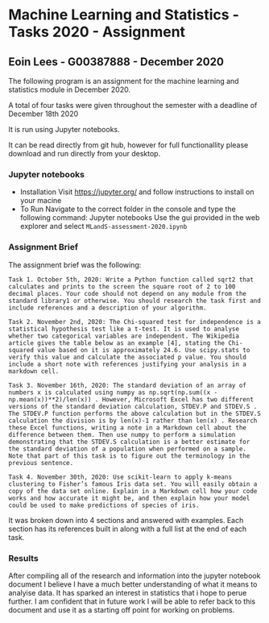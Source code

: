 
# Machine Learning and Statistics - Tasks 2020 - Assignment
## Eoin Lees - G00387888 - December 2020


The following program is an assignment for the machine learning and statistics module in December 2020. 

A total of four tasks were given throughout the semester with a deadline of December 18th 2020

It is run using Jupyter notebooks.

It can be read directly from git hub, however for full functionallity please download and run directly from your desktop. 

### Jupyter notebooks
* Installation
    Visit https://jupyter.org/ and follow instructions to install on your macine
* To Run
    Navigate to the correct folder in the console and type the following command: Jupyter notebooks
    Use the gui provided in the web explorer and select `MLandS-assessment-2020.ipynb`

### Assignment Brief

The assignment brief was the following:

    Task 1. October 5th, 2020: Write a Python function called sqrt2 that calculates and prints to the screen the square root of 2 to 100 decimal places. Your code should not depend on any module from the standard library1 or otherwise. You should research the task first and include references and a description of your algorithm.
    
    Task 2. November 2nd, 2020: The Chi-squared test for independence is a statistical hypothesis test like a t-test. It is used to analyse whether two categorical variables are independent. The Wikipedia article gives the table below as an example [4], stating the Chi-squared value based on it is approximately 24.6. Use scipy.stats to verify this value and calculate the associated p value. You should include a short note with references justifying your analysis in a markdown cell.

    Task 3. November 16th, 2020: The standard deviation of an array of numbers x is calculated using numpy as np.sqrt(np.sum((x - np.mean(x))**2)/len(x)) . However, Microsoft Excel has two different versions of the standard deviation calculation, STDEV.P and STDEV.S . The STDEV.P function performs the above calculation but in the STDEV.S calculation the division is by len(x)-1 rather than len(x) . Research these Excel functions, writing a note in a Markdown cell about the difference between them. Then use numpy to perform a simulation demonstrating that the STDEV.S calculation is a better estimate for the standard deviation of a population when performed on a sample. Note that part of this task is to figure out the terminology in the previous sentence.

    Task 4. November 30th, 2020: Use scikit-learn to apply k-means clustering to Fisher’s famous Iris data set. You will easily obtain a copy of the data set online. Explain in a Markdown cell how your code works and how accurate it might be, and then explain how your model could be used to make predictions of species of iris.

It was broken down into 4 sections and answered with examples. Each section has its references built in along with a full list at the end of each task. 

### Results

After compiling all of the research and information into the jupyter notebook document I believe I have a much better understanding of what it means to analyise data. It has sparked an interest in statistics that i hope to perue further. I am confident that in future work I will be able to refer back to this document and use it as a starting off point for working on problems. 


